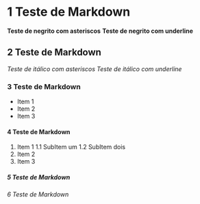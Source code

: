 # 1 Teste de Markdown 

**Teste de negrito com asteriscos**
__Teste de negrito com underline__


## 2 Teste de Markdown 

*Teste de itálico com asteriscos*
_Teste de itálico com underline_
### 3 Teste de Markdown 

* Item 1
* Item 2
* Item 3
#### 4 Teste de Markdown 

1. Item 1
  1.1 SubItem um
  1.2 SubItem dois
2. Item 2
3. Item 3
##### 5 Teste de Markdown 
###### 6 Teste de Markdown 
